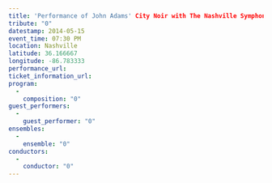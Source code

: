 ```yaml
---
title: 'Performance of John Adams' City Noir with The Nashville Symphony'
tribute: "0"
datestamp: 2014-05-15
event_time: 07:30 PM
location: Nashville
latitude: 36.166667
longitude: -86.783333
performance_url: 
ticket_information_url: 
program: 
  -
    composition: "0"
guest_performers: 
  -
    guest_performer: "0"
ensembles: 
  -
    ensemble: "0"
conductors: 
  -
    conductor: "0"
---
```

